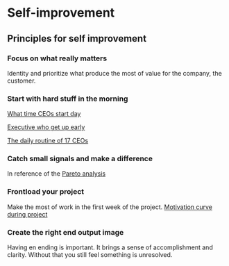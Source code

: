 # Self-improvement

## Principles for self improvement

### Focus on what really matters

Identity and prioritize what produce the most of value for the company, the customer.

### Start with hard stuff in the morning

[What time CEOs start day](https://www.theguardian.com/money/2013/apr/01/what-time-ceos-start-day)

[Executive who get up early](https://www.businessinsider.fr/us/executives-who-get-up-early-2013-1?op=1)

[The daily routine of 17 CEOs](https://www.lifehack.org/articles/lifestyle/the-daily-routine-of-17-ceos.html)

### Catch small signals and make a difference

In reference of the [Pareto analysis](https://en.wikipedia.org/wiki/Pareto_analysis)

### Frontload your project

Make the most of work in the first week of the project. [Motivation curve during project](https://content.thriveglobal.com/wp-content/uploads/2018/09/valley_of_despair.jpg)

### Create the right end output image

Having en ending is important. It brings a sense of accomplishment and clarity. Without that you still feel something is unresolved.